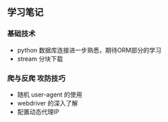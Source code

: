## 学习笔记
### 基础技术
- python 数据库连接进一步熟悉，期待ORM部分的学习
- stream 分块下载

### 爬与反爬 攻防技巧
- 随机 user-agent 的使用
- webdriver 的深入了解
- 配置动态代理IP
